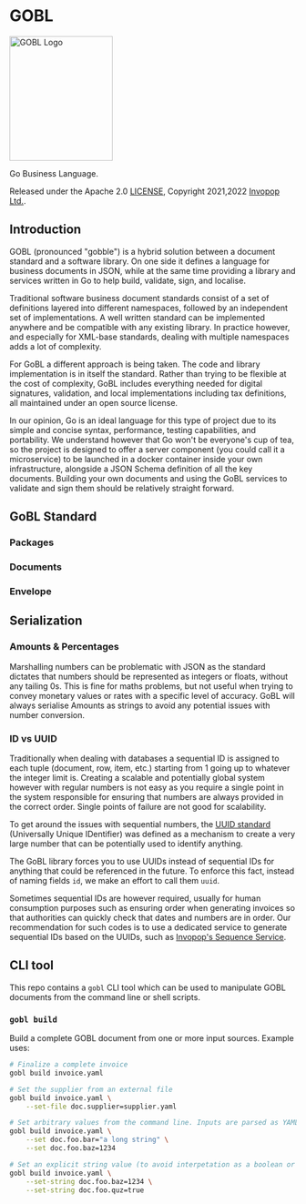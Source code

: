 # GOBL

<img src="https://github.com/invopop/gobl/blob/main/gobl_logo_black_rgb.svg?raw=true" width="181" height="219" alt="GOBL Logo">

Go Business Language.

Released under the Apache 2.0 [LICENSE](https://github.com/invopop/gobl/blob/main/LICENSE), Copyright 2021,2022 [Invopop Ltd.](https://invopop.com).

## Introduction

GOBL (pronounced "gobble") is a hybrid solution between a document standard and a software library. On one side it defines a language for business documents in JSON, while at the same time providing a library and services written in Go to help build, validate, sign, and localise.

Traditional software business document standards consist of a set of definitions layered into different namespaces, followed by an independent set of implementations. A well written standard can be implemented anywhere and be compatible with any existing library. In practice however, and especially for XML-base standards, dealing with multiple namespaces adds a lot of complexity.

For GoBL a different approach is being taken. The code and library implementation is in itself the standard. Rather than trying to be flexible at the cost of complexity, GoBL includes everything needed for digital signatures, validation, and local implementations including tax definitions, all maintained under an open source license.

In our opinion, Go is an ideal language for this type of project due to its simple and concise syntax, performance, testing capabilities, and portability. We understand however that Go won't be everyone's cup of tea, so the project is designed to offer a server component (you could call it a microservice) to be launched in a docker container inside your own infrastructure, alongside a JSON Schema definition of all the key documents. Building your own documents and using the GoBL services to validate and sign them should be relatively straight forward.

## GoBL Standard

### Packages

### Documents

### Envelope

## Serialization

### Amounts & Percentages

Marshalling numbers can be problematic with JSON as the standard dictates that numbers should be represented as integers or floats, without any tailing 0s. This is fine for maths problems, but not useful when trying to convey monetary values or rates with a specific level of accuracy. GoBL will always serialise Amounts as strings to avoid any potential issues with number conversion.

### ID vs UUID

Traditionally when dealing with databases a sequential ID is assigned to each tuple (document, row, item, etc.) starting from 1 going up to whatever the integer limit is. Creating a scalable and potentially global system however with regular numbers is not easy as you require a single point in the system responsible for ensuring that numbers are always provided in the correct order. Single points of failure are not good for scalability.

To get around the issues with sequential numbers, the [UUID standard](https://tools.ietf.org/html/rfc4122) (Universally Unique IDentifier) was defined as a mechanism to create a very large number that can be potentially used to identify anything.

The GoBL library forces you to use UUIDs instead of sequential IDs for anything that could be referenced in the future. To enforce this fact, instead of naming fields `id`, we make an effort to call them `uuid`.

Sometimes sequential IDs are however required, usually for human consumption purposes such as ensuring order when generating invoices so that authorities can quickly check that dates and numbers are in order. Our recommendation for such codes is to use a dedicated service to generate sequential IDs based on the UUIDs, such as [Invopop's Sequence Service](https://invopop.com).


## CLI tool

This repo contains a `gobl` CLI tool which can be used to manipulate GOBL documents from the command line or shell scripts.

### `gobl build`

Build a complete GOBL document from one or more input sources.  Example uses:

```sh
# Finalize a complete invoice
gobl build invoice.yaml

# Set the supplier from an external file
gobl build invoice.yaml \
    --set-file doc.supplier=supplier.yaml

# Set arbitrary values from the command line. Inputs are parsed as YAML.
gobl build invoice.yaml \
    --set doc.foo.bar="a long string" \
    --set doc.foo.baz=1234

# Set an explicit string value (to avoid interpetation as a boolean or number)
gobl build invoice.yaml \
    --set-string doc.foo.baz=1234 \
    --set-string doc.foo.quz=true
```
